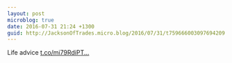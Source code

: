 ```yaml
---
layout: post
microblog: true
date: 2016-07-31 21:24 +1300
guid: http://JacksonOfTrades.micro.blog/2016/07/31/t759666003097694209.html
---
```

Life advice [t.co/mi79RdiPT...](https://t.co/mi79RdiPTm)
